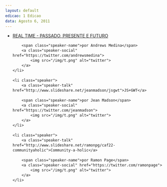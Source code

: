 ```yaml
---
layout: default
edicao: 1 Edicao
data: Agosto 6, 2011
---
```

<ul class="speakers">
    <li class="speaker">
        <a class="speaker-talk" href="http://www.slideshare.net/andrewsmedina/realtime-passado-presente-e-futuro">REAL TIME - PASSADO, PRESENTE E FUTURO</a>

        <span class="speaker-name">por Andrews Medina</span>
        <a class="speaker-social" href="https://twitter.com/andrewsmedina">
            <img src="/img/t.png" alt="twitter">
        </a>
    </li>

    <li class="speaker">
        <a class="speaker-talk" href="http://www.slideshare.net/jeanmadson/jsgwt">JS+GWT</a>

        <span class="speaker-name">por Jean Madson</span>
        <a class="speaker-social" href="https://twitter.com/jeanmadson">
            <img src="/img/t.png" alt="twitter">
        </a>
    </li>

    <li class="speaker">
        <a class="speaker-talk" href="http://www.slideshare.net/ramonpg/caf22-communityaholic">Community-a-holic</a>

        <span class="speaker-name">por Ramon Page</span>
        <a class="speaker-social" href="https://twitter.com/ramonpage">
            <img src="/img/t.png" alt="twitter">
        </a>
    </li>
</ul>